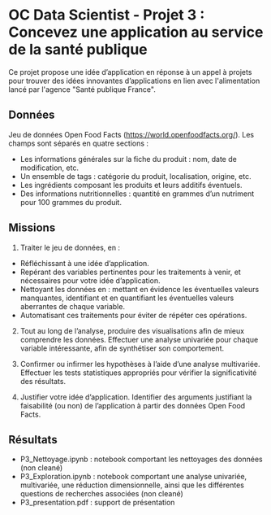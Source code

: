 # OC Data Scientist - Projet 3 : Concevez une application au service de la santé publique
Ce projet propose une idée d’application en réponse à un appel à projets pour trouver des idées innovantes d’applications en lien avec l'alimentation lancé par l'agence "Santé publique France".

## Données
Jeu de données Open Food Facts (https://world.openfoodfacts.org/). Les champs sont séparés en quatre sections :
- Les informations générales sur la fiche du produit : nom, date de modification, etc.
- Un ensemble de tags : catégorie du produit, localisation, origine, etc.
- Les ingrédients composant les produits et leurs additifs éventuels.
- Des informations nutritionnelles : quantité en grammes d’un nutriment pour 100 grammes du produit.

## Missions
1) Traiter le jeu de données, en :
- Réfléchissant à une idée d’application.
- Repérant des variables pertinentes pour les traitements à venir, et nécessaires pour votre idée d’application.
- Nettoyant les données en : mettant en évidence les éventuelles valeurs manquantes, identifiant et en quantifiant les éventuelles valeurs aberrantes de chaque variable.
- Automatisant ces traitements pour éviter de répéter ces opérations.

2) Tout au long de l’analyse, produire des visualisations afin de mieux comprendre les données. Effectuer une analyse univariée pour chaque variable intéressante, afin de synthétiser son comportement.

3) Confirmer ou infirmer les hypothèses à l’aide d’une analyse multivariée. Effectuer les tests statistiques appropriés pour vérifier la significativité des résultats.

4) Justifier votre idée d’application. Identifier des arguments justifiant la faisabilité (ou non) de l’application à partir des données Open Food Facts.

## Résultats
- P3_Nettoyage.ipynb : notebook comportant les nettoyages des données (non cleané)
- P3_Exploration.ipynb : notebook comportant une analyse univariée, multivariée, une réduction dimensionnelle, ainsi que les différentes questions de recherches associées (non cleané)
- P3_presentation.pdf : support de présentation
